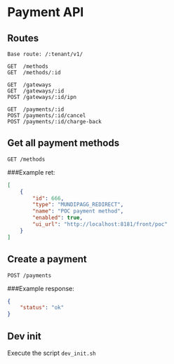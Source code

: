 # Payment API

## Routes
```
Base route: /:tenant/v1/
```
    
```
GET  /methods
GET  /methods/:id

GET  /gateways
GET  /gateways/:id
POST /gateways/:id/ipn

GET  /payments/:id
POST /payments/:id/cancel
POST /payments/:id/charge-back
```
    
## Get all payment methods

```
GET /methods
```

###Example ret:

```json
[
    {
        "id": 666,
        "type": "MUNDIPAGG_REDIRECT",
        "name": "POC payment method",
        "enabled": true,
        "ui_url": "http://localhost:8181/front/poc"
    }
]
```


## Create a payment

```
POST /payments
```

###Example response:
```json
{
    "status": "ok"
}
```

## Dev init

Execute the script `dev_init.sh`
